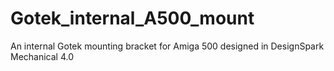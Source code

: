 # Gotek_internal_A500_mount
An internal Gotek mounting bracket for Amiga 500 designed in DesignSpark Mechanical 4.0



